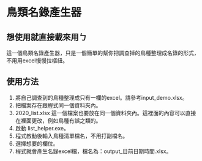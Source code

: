 # 鳥類名錄產生器
## 想使用就直接載來用ㄅ
這一個鳥類名錄產生器，只是一個簡單的幫你把調查掉的鳥種整理成名錄的形式，不用用excel慢慢拉樞紐。

## 使用方法
1. 將自己調查到的鳥種整理成只有一欄的excel。請參考input_demo.xlsx。
2. 把檔案存在跟程式同一個資料夾內。
3. 2020_list.xlsx 這一個檔案也要放在同一個資料夾內。這裡面的內容可以直接在裡面更改，例如鳥種有誤之類的。
4. 啟動 list_helper.exe。
5. 程式啟動後輸入鳥種清單檔名，不用打副檔名。
6. 選擇想要的欄位。
7. 程式就會產生名錄excel檔，檔名為：output_目前日期時間.xlsx。
